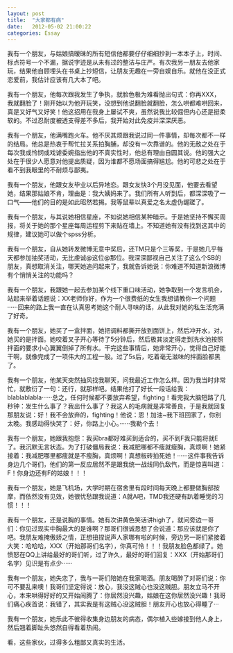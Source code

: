 ```yaml
---
layout: post
title:  "大家都有病"
date:   2012-05-02 21:00:22
categories: Essay
---
```

我有一个朋友，与姑娘搞暧昧的所有短信他都要仔仔细细抄到一本本子上，时间、标点符号一个不漏，据说字迹是从未有过的整洁与庄严。有次我另一朋友去他家玩，结果他自顾埋头在书桌上抄短信，让朋友无趣在一旁自娱自乐。就他在没正式恋爱前，我估计应该有几大本了吧。

我有一个朋友，他每次跟我发生了争执，就脸色极为难看抛出句式：你再XXX，我就翻脸了！刚开始以为他开玩笑，没想到他说翻脸就翻脸，怎么哄都难哄回来，真是又好气又好笑！他这招用在我身上屡试不爽，虽然说我比较倔但内心还是挺柔软的。不过忍耐度被透支得差不多后，我开始对此免疫并深深厌恶。

我有一个朋友，他满嘴跑火车。他不厌其烦跟我说过同一件事情，却每次都不一样的结局。他总是热衷于帮忙拉关系拍胸脯，却没有一次靠谱的。他的无敌之处在于每次我或怜悯或戏谑委婉指出他的不真实性时，他总有理由自圆其说。他的强大之处在于很少人愿意对他提出质疑，因为谁都不愿场面搞得尴尬。他的可悲之处在于看不到我眼里的不耐烦与鄙夷。

我有一个朋友，他跟女友毕业以后异地恋。跟女友快3个月没见面，他要去看望她，结果那姑娘不肯，理由是：我大姨妈来了。我们所有人听到后，都深深吸了一口气——他们的目的是如此昭然若揭。我等鼠辈以真爱之名太虚伪龌蹉了。

我有一个朋友，与其说她相信星座，不如说她相信某种暗示。于是她坚持不懈买周报，将关于她的那个星座每周运程剪下来贴在墙上。不知道她有没有找到这其中的规律，建议她可以做个spss分析。

我有一个朋友，自从她转发微博无意中奖后，还TM只是个三等奖，于是她几乎每天都参加抽奖活动，无比虔诚@这位@那位。我深深鄙视自己关注了这么个SB的朋友，真想取消关注，哪天她追问起来了，我就告诉她说：你难道不知道新浪微博有个悄悄关注的功能吗？

我有一个朋友，我跟她一起去参加某个线下重口味活动，她争取到一个发言机会，站起来举着话题说：XX老师你好，作为一个很费纸的女生我想请教你一个问题······回来的路上我一直在认真思考她这个耐人寻味的话，从此我对她的私生活充满了好奇。

我有一个朋友，她买了一盒拌面，她把调料都撕开放到面饼上，然后冲开水，对，她买的是拌面。她咬着叉子开心等待了5分钟后，然后极其淡定得走到洗水池按照拌面的要求小心翼翼倒掉了所有水。干完这些事情后，她非常开心，觉得自己好能干啊，就像完成了一项伟大的工程一般。过了5s后，吃着毫无滋味的拌面脸都黑了。

我有一个朋友，他某天突然抽风找我聊天，问我最近工作怎么样。因为我当时非常忙，就敷衍了一句：还行，就那样吧。结果他打了好长一段话给我：blablablabla······总之，任何时候都不要放弃希望，fighting！看完我大脑短路了几秒钟：发生什么事了？我出什么事了？我这人的毛病就是非常善良，于是我就回复那朋友说：好！我不会放弃的，fighting！他说：恩！加油~我下班回家了，你别太晚。我感动得快哭了：好，你路上小心。······我勒个去！

我有一个朋友，她跟我抱怨：我买bra都好难买到适合的，买不到F我只能将就E了。我沉默无言状态。为了打破僵局我说：我减肥哪都不瘦就瘦胸，真烦啊！她紧接着：我减肥哪里都瘦就是不瘦胸，真烦啊！真想板砖拍死她！······这件事我告诉身边几个哥们，他们的第一反应居然不是跟我统一战线同仇敌忾，而是惊喜叫道：F！你身边还有F的姑娘！！！

我有一个朋友，她是飞机场，大学时期在宿舍里有段时间每天晚上都要做胸部按摩，而依然没有见效，她很忧愁跟我说道：A就A吧，TMD我还硬有趴着睡觉的习惯！！！

我有一个朋友，还是说胸的事情。她有次讲黄色笑话讲high了，就问旁边一哥们：你见过现实中胸最大的是谁啊？那哥们很诚恳想了会说道：那应该就是你了吧。我朋友难掩傲娇之情，正想扭捏说声人家哪有啦的时候，旁边另一哥们紧接着大笑：哈哈哈，XXX（开始那哥们名字），你真可怜！！！我朋友脸色都绿了。她愤怒在QQ上讲给最好的哥们听，过了许久，最好的哥们回复：XXX（开始那哥们名字）见识是有点少······

我有一个朋友，她失恋了，我与一哥们陪她在我家喝酒。朋友喝醉了对哥们说：你可不要乱来噢！我哥们坚定得说：放心，我没这贼心也没这贼胆。朋友立马不开心，本来哄得好好的又开始闹腾了：你居然没兴趣，姑娘在这你居然没兴趣！我哥们痛心疾首说：我错了，其实我是有这贼心没这贼胆！朋友开心也放心得睡了···

我有一个朋友，她乐此不彼得收集身边朋友的病态，偶尔植入些嫁接到他人身上，然后翘着脚趾头悠然自得看着热闹。

看，这些家伙，过得多么粗鄙又真实的生活。


